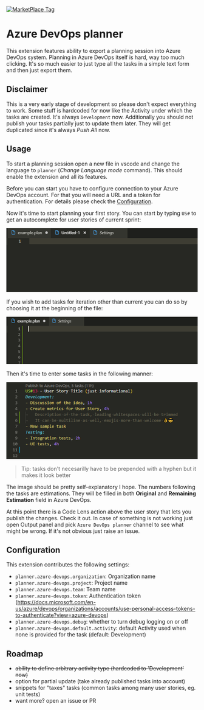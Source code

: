 [![MarketPlace Tag](https://vsmarketplacebadge.apphb.com/version-short/ipatalas.vscode-sprint-planner.svg)](https://marketplace.visualstudio.com/items?itemName=ipatalas.vscode-sprint-planner)

# Azure DevOps planner

This extension features ability to export a planning session into Azure DevOps system. Planning in Azure DevOps itself is hard, way too much clicking. It's so much easier to just type all the tasks in a simple text form and then just export them.

## Disclaimer

This is a very early stage of development so please don't expect everything to work.
Some stuff is hardcoded for now like the Activity under which the tasks are created. It's always `Development` now.
Additionally you should not publish your tasks partially just to update them later. They will get duplicated since it's always _Push All_ now.

## Usage

To start a planning session open a new file in vscode and change the language to `planner` (_Change Language mode_ command). This should enable the extension and all its features.

Before you can start you have to configure connection to your Azure DevOps account. For that you will need a URL and a token for authentication. For details please check the [Configuration](#configuration).

Now it's time to start planning your first story. You can start by typing `US#` to get an autocomplete for user stories of current sprint:

![user story autocomplete](images/planner-1.gif)

If you wish to add tasks for iteration other than current you can do so by choosing it at the beginning of the file:

![iteration autocomplete](images/planner-2.gif)

Then it's time to enter some tasks in the following manner:

![user story autocomplete](images/planner-tasks.png)

> Tip: tasks don't necesarilly have to be prepended with a hyphen but it makes it look better

The image should be pretty self-explanatory I hope. The numbers following the tasks are estimations. They will be filled in both **Original** and **Remaining Estimation** field in Azure DevOps.

At this point there is a Code Lens action above the user story that lets you publish the changes. Check it out. In case of something is not working just open Output panel and pick `Azure DevOps planner` channel to see what might be wrong. If it's not obvious just raise an issue.

## Configuration

This extension contributes the following settings:

* `planner.azure-devops.organization`: Organization name
* `planner.azure-devops.project`: Project name
* `planner.azure-devops.team`: Team name
* `planner.azure-devops.token`: Authentication token (https://docs.microsoft.com/en-us/azure/devops/organizations/accounts/use-personal-access-tokens-to-authenticate?view=azure-devops)
* `planner.azure-devops.debug`: whether to turn debug logging on or off
* `planner.azure-devops.default.activity`: default Activity used when none is provided for the task (default: Development)

## Roadmap

- ~~ability to define arbitrary activity type (hardcoded to 'Development' now)~~
- option for partial update (take already published tasks into account)
- snippets for "taxes" tasks (common tasks among many user stories, eg. unit tests)
- want more? open an issue or PR
